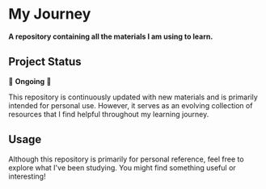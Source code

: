 # My Journey

**A repository containing all the materials I am using to learn.**

## Project Status

🔄 **Ongoing** 🔄

This repository is continuously updated with new materials and is primarily intended for personal use. However, it serves as an evolving collection of resources that I find helpful throughout my learning journey.

## Usage

Although this repository is primarily for personal reference, feel free to explore what I've been studying. You might find something useful or interesting!

<!-- .
├── bash/
│   ├── scripts/                     # Script di automazione (ex reset.sh)
│   └── snippets/                    # Codice breve o comandi utili
├── c-cpp/
│   ├── examples/                    # Esempi più complessi o tutorial
│   └── snippets/                    # Piccoli snippet riutilizzabili
├── docs/
│   ├── guides/                      # Guide e manuali vari (ex BashGuide.pdf)
│   └── books/                       # PDF di libri e risorse di riferimento
├── go/
│   ├── examples/                    # Esempi completi e tutorial (esempio for.go)
│   └── snippets/                    # Piccoli frammenti di codice
├── misc/
│   ├── notes/                       # Note generali ed esercizi (esempio exercises.md)
│   └── resources/                   # Altre risorse utili non categorizzate
├── python/
│   ├── ctf_counter.py               # Script specifici per funzionalità
│   ├── machine-learning/            # Tutto ciò che è ML/AI
│   │   ├── data/                    # Dataset e file di dati
│   │   │   └── MNIST/               # Dataset specifici (esempio MNIST)
│   │   ├── docs/                    # Documentazione ML specifica
│   │   └── scripts/                 # Codice ML specifico (esempio mnist_pytorch.py)
│   └── snippets/                    # Piccoli snippet Python
└── vhdl/                            # Linguaggio specifico, magari con sottocartelle future -->


